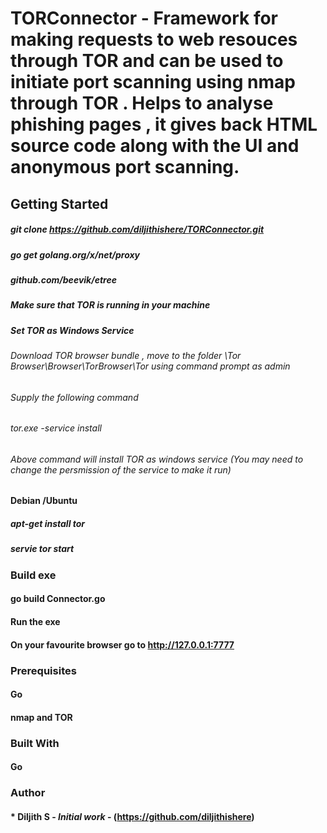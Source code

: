 # TORConnector - Framework for making requests to web resouces through TOR and can be used to initiate port scanning using nmap through TOR . Helps to analyse phishing pages , it gives back HTML source code along with the UI and anonymous port scanning.

## Getting Started

##### git clone https://github.com/diljithishere/TORConnector.git
##### go get golang.org/x/net/proxy
##### github.com/beevik/etree

##### Make sure that TOR is running in your machine

##### Set TOR as Windows Service
###### Download TOR browser bundle , move to the folder \Tor Browser\Browser\TorBrowser\Tor using command prompt as admin
###### Supply the following command 
###### tor.exe -service install 
###### Above command will install TOR as windows service (You may need to change the persmission of the service to make it run)

####  Debian /Ubuntu 
##### apt-get install tor
##### servie tor start

### Build exe 
#### go build Connector.go 
#### Run the exe 
#### On your favourite browser go to http://127.0.0.1:7777

### Prerequisites
#### Go 
#### nmap and TOR

### Built With
#### Go 

### Author
#### * **Diljith S** - *Initial work* - (https://github.com/diljithishere)